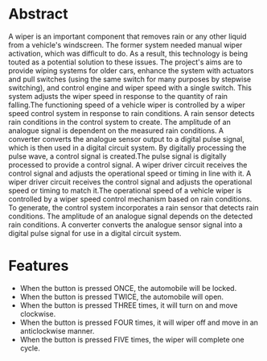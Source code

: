 # Abstract
A wiper is an important component that removes rain or any other liquid from a vehicle's windscreen. The former system needed manual wiper activation, which was difficult to do. As a result, this technology is being touted as a potential solution to these issues. The project's aims are to provide wiping systems for older cars, enhance the system with actuators and pull switches (using the same switch for many purposes by stepwise switching), and control engine and wiper speed with a single switch. This system adjusts the wiper speed in response to the quantity of rain falling.The functioning speed of a vehicle wiper is controlled by a wiper speed control system in response to rain conditions. A rain sensor detects rain conditions in the control system to create. The amplitude of an analogue signal is dependent on the measured rain conditions. A converter converts the analogue sensor output to a digital pulse signal, which is then used in a digital circuit system. By digitally processing the pulse wave, a control signal is created.The pulse signal is digitally processed to provide a control signal. A wiper driver circuit receives the control signal and adjusts the operational speed or timing in line with it. A wiper driver circuit receives the control signal and adjusts the operational speed or timing to match it.The operational speed of a vehicle wiper is controlled by a wiper speed control mechanism based on rain conditions. To generate, the control system incorporates a rain sensor that detects rain conditions. The amplitude of an analogue signal depends on the detected rain conditions. A converter converts the analogue sensor signal into a digital pulse signal for use in a digital circuit system.
# Features
* When the button is pressed ONCE, the automobile will be locked.
* When the button is pressed TWICE, the automobile will open.
* When the button is pressed THREE times, it will turn on and move clockwise.
* When the button is pressed FOUR times, it will wiper off and move in an anticlockwise manner.
* When the button is pressed FIVE times, the wiper will complete one cycle.

